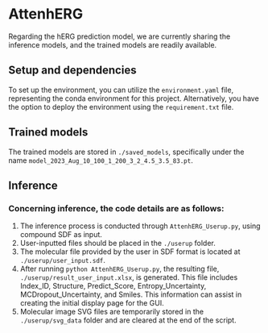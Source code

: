 # AttenhERG

  Regarding the hERG prediction model, we are currently sharing the inference models, and the trained models are readily available.

## Setup and dependencies 

  To set up the environment, you can utilize the `environment.yaml` file, representing the conda environment for this project. Alternatively, you have the option to deploy the environment using the `requirement.txt` file.

## Trained models

  The trained models are stored in `./saved_models`, specifically under the name `model_2023_Aug_10_100_1_200_3_2_4.5_3.5_83.pt`.


## Inference

### Concerning inference, the code details are as follows:

1. The inference process is conducted through `AttenhERG_Userup.py`, using compound SDF as input.
2. User-inputted files should be placed in the `./userup` folder.
3. The molecular file provided by the user in SDF format is located at `./userup/user_input.sdf`.
4. After running `python AttenhERG_Userup.py`, the resulting file, `./userup/result_user_input.xlsx`, is generated. This file includes Index_ID, Structure, Predict_Score, Entropy_Uncertainty, MCDropout_Uncertainty, and Smiles. This information can assist in creating the initial display page for the GUI.
5. Molecular image SVG files are temporarily stored in the `./userup/svg_data` folder and are cleared at the end of the script.
